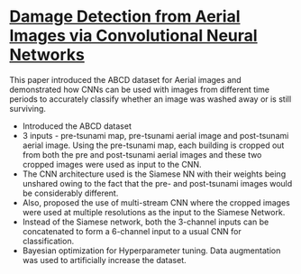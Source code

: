 # [Damage Detection from Aerial Images via Convolutional Neural Networks](https://ieeexplore.ieee.org/document/7986759/)

This paper introduced the ABCD dataset for Aerial images and demonstrated how CNNs can be used with images from different time periods to accurately classify whether an image was washed away or is still surviving.

- Introduced the ABCD dataset
- 3 inputs - pre-tsunami map, pre-tsunami aerial image and post-tsunami aerial image. Using the pre-tsunami map, each building is cropped out from both the pre and post-tsunami aerial images and these two cropped images were used as input to the CNN.
- The CNN architecture used is the Siamese NN with their weights being unshared owing to the fact that the pre- and post-tsunami images would be considerably different.
- Also, proposed the use of multi-stream CNN where the cropped images were used at multiple resolutions as the input to the Siamese Network.
- Instead of the Siamese network, both the 3-channel inputs can be concatenated to form a 6-channel input to a usual CNN for classification.
- Bayesian optimization for Hyperparameter tuning. Data augmentation was used to artificially increase the dataset.
